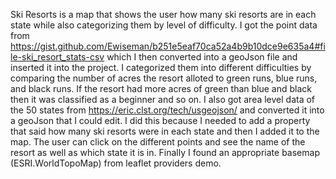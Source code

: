 Ski Resorts is a map that shows the user how many ski resorts are in each state while also categorizing them by level of difficulty. I got the point data from https://gist.github.com/Ewiseman/b251e5eaf70ca52a4b9b10dce9e635a4#file-ski_resort_stats-csv which I then converted into a geoJson file and inserted it into the project. I categorized them into different difficulties by comparing the number of acres the resort alloted to green runs, blue runs, and black runs. If the resort had more acres of green than blue and black then it was classified as a beginner and so on. I also got area level data of the 50 states from https://eric.clst.org/tech/usgeojson/ and converted it into a geoJson that I could edit. I did this because I needed to add a property that said how many ski resorts were in each state and then I added it to the map. The user can click on the different points and see the name of the resort as well as which state it is in. Finally I found an appropriate basemap (ESRI.WorldTopoMap) from leaflet providers demo.
